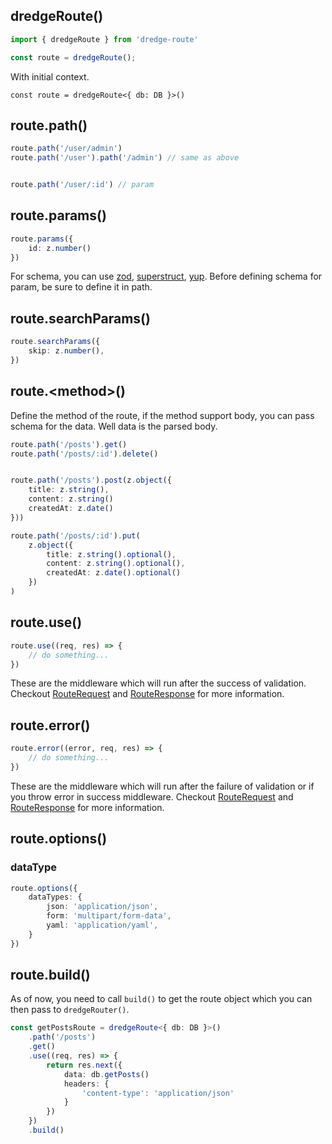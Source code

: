 ## dredgeRoute()


```ts
import { dredgeRoute } from 'dredge-route'

const route = dredgeRoute();
```

With initial context. 
```tš
const route = dredgeRoute<{ db: DB }>()
```

## route.path()

```ts
route.path('/user/admin')
route.path('/user').path('/admin') // same as above


route.path('/user/:id') // param
```

## route.params()

```ts
route.params({
	id: z.number()
})
```

For schema, you can use [zod](https://zod.dev), [superstruct](https://docs.superstructjs.org/), [yup](https://github.com/jquense/yup). Before defining schema for param, be sure to define it in path. 

## route.searchParams()

```ts
route.searchParams({
	skip: z.number(), 
})
```

## route.\<method\>() 

Define the method of the route, if the method support body, you can pass schema for the data. Well data is the parsed body. 

```ts
route.path('/posts').get()
route.path('/posts/:id').delete()


route.path('/posts').post(z.object({
	title: z.string(),
	content: z.string()
	createdAt: z.date()
}))

route.path('/posts/:id').put(
	z.object({
		title: z.string().optional(),
		content: z.string().optional(),
		createdAt: z.date().optional()
	})
)
```


## route.use()

```ts
route.use((req, res) => {
	// do something...
})
```

These are the middleware which will run after the success of validation. Checkout [RouteRequest](api-route-request.md) and [RouteResponse](api-route-response.md) for more information.

## route.error()

```ts
route.error((error, req, res) => {
	// do something...
})
```

These are the middleware which will run after the failure of validation or if you throw error in success middleware. Checkout [RouteRequest](api-route-request.md) and [RouteResponse](api-route-response.md) for more information.

## route.options()


### dataType
```ts
route.options({
	dataTypes: {
		json: 'application/json',
		form: 'multipart/form-data',
		yaml: 'application/yaml',
	}
})
```

## route.build()

As of now, you need to call `build()` to get the route object which you can then pass to `dredgeRouter()`.

```ts
const getPostsRoute = dredgeRoute<{ db: DB }>()
    .path('/posts')
    .get()
    .use((req, res) => {
        return res.next({
            data: db.getPosts()
			headers: {
				'content-type': 'application/json'
			}
        })
    })
	.build()
```